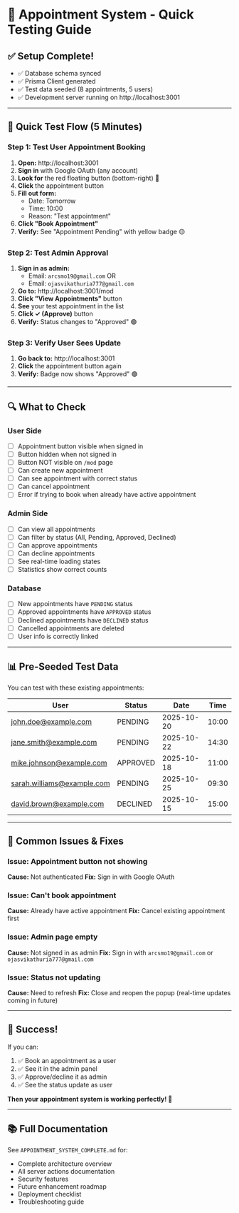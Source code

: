 # 🧪 Appointment System - Quick Testing Guide

## ✅ Setup Complete!

- ✅ Database schema synced
- ✅ Prisma Client generated
- ✅ Test data seeded (8 appointments, 5 users)
- ✅ Development server running on http://localhost:3001

---

## 🎯 Quick Test Flow (5 Minutes)

### Step 1: Test User Appointment Booking

1. **Open:** http://localhost:3001
2. **Sign in** with Google OAuth (any account)
3. **Look for** the red floating button (bottom-right) 📍
4. **Click** the appointment button
5. **Fill out form:**
   - Date: Tomorrow
   - Time: 10:00
   - Reason: "Test appointment"
6. **Click "Book Appointment"**
7. **Verify:** See "Appointment Pending" with yellow badge 🟡

### Step 2: Test Admin Approval

1. **Sign in as admin:**
   - Email: `arcsmo19@gmail.com` OR
   - Email: `ojasvikathuria777@gmail.com`
2. **Go to:** http://localhost:3001/mod
3. **Click "View Appointments"** button
4. **See** your test appointment in the list
5. **Click ✓ (Approve)** button
6. **Verify:** Status changes to "Approved" 🟢

### Step 3: Verify User Sees Update

1. **Go back to:** http://localhost:3001
2. **Click** the appointment button again
3. **Verify:** Badge now shows "Approved" 🟢

---

## 🔍 What to Check

### User Side
- [ ] Appointment button visible when signed in
- [ ] Button hidden when not signed in
- [ ] Button NOT visible on `/mod` page
- [ ] Can create new appointment
- [ ] Can see appointment with correct status
- [ ] Can cancel appointment
- [ ] Error if trying to book when already have active appointment

### Admin Side
- [ ] Can view all appointments
- [ ] Can filter by status (All, Pending, Approved, Declined)
- [ ] Can approve appointments
- [ ] Can decline appointments
- [ ] See real-time loading states
- [ ] Statistics show correct counts

### Database
- [ ] New appointments have `PENDING` status
- [ ] Approved appointments have `APPROVED` status
- [ ] Declined appointments have `DECLINED` status
- [ ] Cancelled appointments are deleted
- [ ] User info is correctly linked

---

## 📊 Pre-Seeded Test Data

You can test with these existing appointments:

| User | Status | Date | Time |
|------|--------|------|------|
| john.doe@example.com | PENDING | 2025-10-20 | 10:00 |
| jane.smith@example.com | PENDING | 2025-10-22 | 14:30 |
| mike.johnson@example.com | APPROVED | 2025-10-18 | 11:00 |
| sarah.williams@example.com | PENDING | 2025-10-25 | 09:30 |
| david.brown@example.com | DECLINED | 2025-10-15 | 15:00 |

---

## 🚨 Common Issues & Fixes

### Issue: Appointment button not showing
**Cause:** Not authenticated
**Fix:** Sign in with Google OAuth

### Issue: Can't book appointment
**Cause:** Already have active appointment
**Fix:** Cancel existing appointment first

### Issue: Admin page empty
**Cause:** Not signed in as admin
**Fix:** Sign in with `arcsmo19@gmail.com` or `ojasvikathuria777@gmail.com`

### Issue: Status not updating
**Cause:** Need to refresh
**Fix:** Close and reopen the popup (real-time updates coming in future)

---

## 🎉 Success!

If you can:
1. ✅ Book an appointment as a user
2. ✅ See it in the admin panel
3. ✅ Approve/decline it as admin
4. ✅ See the status update as user

**Then your appointment system is working perfectly! 🚀**

---

## 📚 Full Documentation

See `APPOINTMENT_SYSTEM_COMPLETE.md` for:
- Complete architecture overview
- All server actions documentation
- Security features
- Future enhancement roadmap
- Deployment checklist
- Troubleshooting guide
